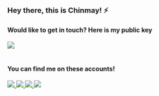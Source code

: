 ### Hey there, this is Chinmay! ⚡

#### Would like to get in touch? Here is my public key 
 <a href='https://keybase.io/chinmxy'><img src="https://img.shields.io/badge/PGP-7CEF%209761%20656C%20436F-brightgreen?style=for-the-badge"/></a></br>
 <br>

#### You can find me on these accounts!
<p>
  
 <a href="https://chinmaygawde.ml/" target="_blank">
  <img src="https://img.shields.io/badge/website-%23E34F26.svg?&style=for-the-badge" />
</a> 
 
 <a href="https://twitter.com/chinmayxo" target="_blank">
  <img src="https://img.shields.io/badge/twitter-%231DA1F2.svg?&style=for-the-badge&logo=twitter&logoColor=white" />
</a> 

<a href="https://www.linkedin.com/in/chinmaygawde/" target="_blank">
  <img src="https://img.shields.io/badge/linkedin-%230077B5.svg?&style=for-the-badge&logo=linkedin&logoColor=white" />
</a> 

<a href="https://www.reddit.com/user/chinmxy" target="_blank">
  <img src="http://img.shields.io/badge/reddit-gray?style=for-the-badge&logo=reddit" />
</a> 

</p>
